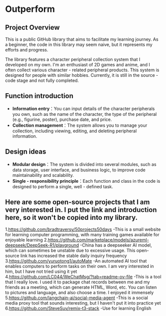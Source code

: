 # Outperform

## Project Overview
This is a public GitHub library that aims to facilitate my learning journey. As a beginner, the code in this library may seem naive, but it represents my efforts and progress. 

The library features a character peripheral collection system that I developed on my own. I'm an enthusiast of 2D games and anime, and I often collect various character - related peripheral products. This system is designed for people with similar hobbies. Currently, it is still in the source - code stage and not fully completed.

## Function introduction
- **Information entry**：You can input details of the character peripherals you own, such as the name of the character, the type of the peripheral (e.g., figurine, poster), purchase date, and price.
- **Collection management**：The system allows you to manage your collection, including viewing, editing, and deleting peripheral information.

## Design ideas
- **Modular design**：The system is divided into several modules, such as data storage, user interface, and business logic, to improve code maintainability and scalability.
- **Single - responsibility principle**：Each function and class in the code is designed to perform a single, well - defined task.

## Here are some open-source projects that I am very interested in. I put the link and introduction here, so it won't be copied into my library. 
   1.https://github.com/bradtraversy/50projects50days
   -This is a small website for learning computer programming, with many training games available for enjoyable learning
   2.https://github.com/marketplace/models/azureml-deepseek/DeepSeek-R1/playground
   -China has a deepseeker AI model, which can sometimes be unstable due to excessive usage. This open-source link has increased the stable daily inquiry frequency
   3.https://github.com/yuruotong1/autoMate
   -An automated AI tool that enables computers to perform tasks on their own. I am very interested in him, but I have not tried using it yet
   4.https://github.com/LC044/WeChatMsg/?tab=readme-ov-file
   -This is a tool that I really love. I used it to package chat records between me and my friends as a meeting, which can generate HTML, Word, etc. You can listen to pictures and language, and also choose a time. I enjoyed it immensely
   5.https://github.com/langchain-ai/social-media-agent
   -This is a social media proxy tool that sounds interesting, but I haven't put it into practice yet
   6.https://github.com/SteveSuv/remix-t3-stack
   -Use for learning English
